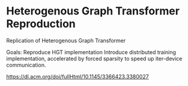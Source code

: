 # Heterogenous Graph Transformer Reproduction
Replication of Heterogenous Graph Transformer

Goals: 
Reproduce HGT implementation
Introduce distributed training implementation, accelerated by forced sparsity to speed up iter-device communication. 

https://dl.acm.org/doi/fullHtml/10.1145/3366423.3380027
